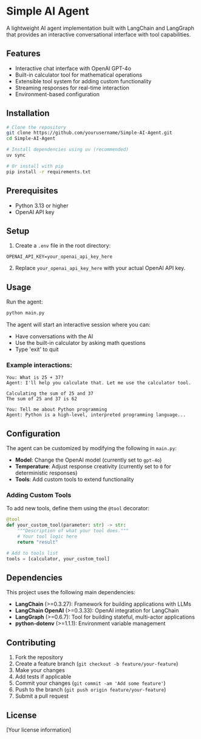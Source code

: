 # Simple AI Agent

A lightweight AI agent implementation built with LangChain and LangGraph that provides an interactive conversational interface with tool capabilities.

## Features

- Interactive chat interface with OpenAI GPT-4o
- Built-in calculator tool for mathematical operations
- Extensible tool system for adding custom functionality
- Streaming responses for real-time interaction
- Environment-based configuration

## Installation

```bash
# Clone the repository
git clone https://github.com/yourusername/Simple-AI-Agent.git
cd Simple-AI-Agent

# Install dependencies using uv (recommended)
uv sync

# Or install with pip
pip install -r requirements.txt
```

## Prerequisites

- Python 3.13 or higher
- OpenAI API key

## Setup

1. Create a `.env` file in the root directory:

```env
OPENAI_API_KEY=your_openai_api_key_here
```

2. Replace `your_openai_api_key_here` with your actual OpenAI API key.

## Usage

Run the agent:

```bash
python main.py
```

The agent will start an interactive session where you can:

- Have conversations with the AI
- Use the built-in calculator by asking math questions
- Type 'exit' to quit

### Example interactions:

```
You: What is 25 + 37?
Agent: I'll help you calculate that. Let me use the calculator tool.

Calculating the sum of 25 and 37
The sum of 25 and 37 is 62

You: Tell me about Python programming
Agent: Python is a high-level, interpreted programming language...
```

## Configuration

The agent can be customized by modifying the following in `main.py`:

- **Model**: Change the OpenAI model (currently set to `gpt-4o`)
- **Temperature**: Adjust response creativity (currently set to `0` for deterministic responses)
- **Tools**: Add custom tools to extend functionality

### Adding Custom Tools

To add new tools, define them using the `@tool` decorator:

```python
@tool
def your_custom_tool(parameter: str) -> str:
    """Description of what your tool does."""
    # Your tool logic here
    return "result"

# Add to tools list
tools = [calculator, your_custom_tool]
```

## Dependencies

This project uses the following main dependencies:

- **LangChain** (>=0.3.27): Framework for building applications with LLMs
- **LangChain OpenAI** (>=0.3.33): OpenAI integration for LangChain
- **LangGraph** (>=0.6.7): Tool for building stateful, multi-actor applications
- **python-dotenv** (>=1.1.1): Environment variable management

## Contributing

1. Fork the repository
2. Create a feature branch (`git checkout -b feature/your-feature`)
3. Make your changes
4. Add tests if applicable
5. Commit your changes (`git commit -am 'Add some feature'`)
6. Push to the branch (`git push origin feature/your-feature`)
7. Submit a pull request

## License

[Your license information]
